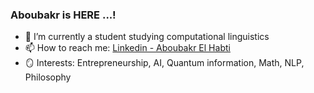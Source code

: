 ### Aboubakr is HERE ...!

- 🔭 I’m currently a student studying computational linguistics
- 📫 How to reach me: [Linkedin - Aboubakr El Habti](https://www.linkedin.com/in/aboubakr-el-habti-117b17218/)
- 🪞 Interests: Entrepreneurship, AI, Quantum information, Math, NLP, Philosophy
